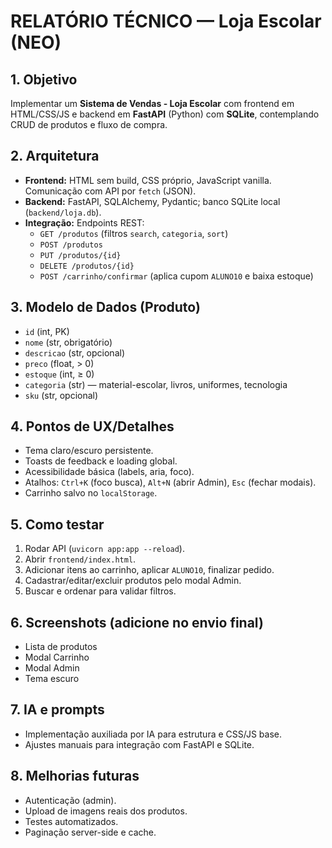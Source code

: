 # RELATÓRIO TÉCNICO — Loja Escolar (NEO)

## 1. Objetivo
Implementar um **Sistema de Vendas - Loja Escolar** com frontend em HTML/CSS/JS e backend em **FastAPI** (Python) com **SQLite**, contemplando CRUD de produtos e fluxo de compra.

## 2. Arquitetura
- **Frontend:** HTML sem build, CSS próprio, JavaScript vanilla. Comunicação com API por `fetch` (JSON).
- **Backend:** FastAPI, SQLAlchemy, Pydantic; banco SQLite local (`backend/loja.db`).
- **Integração:** Endpoints REST:
  - `GET /produtos` (filtros `search`, `categoria`, `sort`)
  - `POST /produtos`
  - `PUT /produtos/{id}`
  - `DELETE /produtos/{id}`
  - `POST /carrinho/confirmar` (aplica cupom `ALUNO10` e baixa estoque)

## 3. Modelo de Dados (Produto)
- `id` (int, PK)
- `nome` (str, obrigatório)
- `descricao` (str, opcional)
- `preco` (float, > 0)
- `estoque` (int, ≥ 0)
- `categoria` (str) — material-escolar, livros, uniformes, tecnologia
- `sku` (str, opcional)

## 4. Pontos de UX/Detalhes
- Tema claro/escuro persistente.
- Toasts de feedback e loading global.
- Acessibilidade básica (labels, aria, foco).
- Atalhos: `Ctrl+K` (foco busca), `Alt+N` (abrir Admin), `Esc` (fechar modais).
- Carrinho salvo no `localStorage`.

## 5. Como testar
1. Rodar API (`uvicorn app:app --reload`).
2. Abrir `frontend/index.html`.
3. Adicionar itens ao carrinho, aplicar `ALUNO10`, finalizar pedido.
4. Cadastrar/editar/excluir produtos pelo modal Admin.
5. Buscar e ordenar para validar filtros.

## 6. Screenshots (adicione no envio final)
- Lista de produtos
- Modal Carrinho
- Modal Admin
- Tema escuro

## 7. IA e prompts
- Implementação auxiliada por IA para estrutura e CSS/JS base.
- Ajustes manuais para integração com FastAPI e SQLite.

## 8. Melhorias futuras
- Autenticação (admin).
- Upload de imagens reais dos produtos.
- Testes automatizados.
- Paginação server-side e cache.
